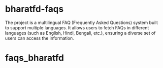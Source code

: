 
# bharatfd-faqs
The project is a multilingual FAQ (Frequently Asked Questions) system built to support multiple languages.  It allows users to fetch FAQs in different languages (such as English, Hindi, Bengali, etc.), ensuring a diverse set of users can access the information. 
# faqs_bharatfd

